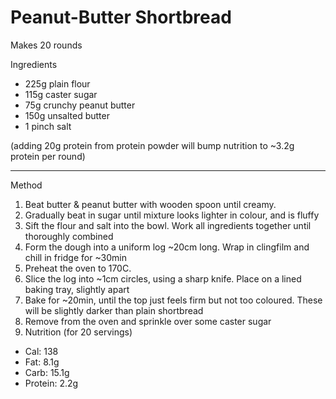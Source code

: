 # Peanut-Butter Shortbread

Makes 20 rounds

Ingredients

-   225g plain flour
-   115g caster sugar
-   75g crunchy peanut butter
-   150g unsalted butter
-   1 pinch salt

(adding 20g protein from protein powder will bump nutrition to \~3.2g protein
per round)

--------------------------------------------------------------------------------

Method

1.  Beat butter & peanut butter with wooden spoon until creamy.
2.  Gradually beat in sugar until mixture looks lighter in colour, and is fluffy
3.  Sift the flour and salt into the bowl. Work all ingredients together until
    thoroughly combined
4.  Form the dough into a uniform log \~20cm long. Wrap in clingfilm and chill
    in fridge for \~30min
5.  Preheat the oven to 170C.
6.  Slice the log into \~1cm circles, using a sharp knife. Place on a lined
    baking tray, slightly apart
7.  Bake for \~20min, until the top just feels firm but not too coloured. These
    will be slightly darker than plain shortbread
8.  Remove from the oven and sprinkle over some caster sugar
9.  Nutrition (for 20 servings)

-   Cal: 138
-   Fat: 8.1g
-   Carb: 15.1g
-   Protein: 2.2g
